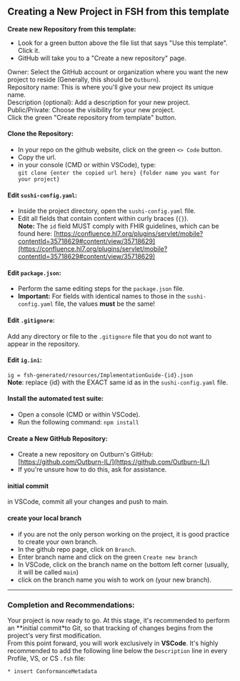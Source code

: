 ## Creating a New Project in FSH from this template

**Create new Repository from this template:**  
- Look for a green button above the file list that says "Use this template". Click it.  
- GitHub will take you to a "Create a new repository" page.  

Owner: Select the GitHub account or organization where you want the new project to reside (Generally, this should be `Outburn`).  
Repository name: This is where you'll give your new project its unique name.  
Description (optional): Add a description for your new project.  
Public/Private: Choose the visibility for your new project.  
Click the green "Create repository from template" button.  

#### **Clone the Repository:**  
- In your repo on the github website, click on the green `<> Code` button.  
- Copy the url.  
- in your console (CMD or within VSCode), type:  
`git clone {enter the copied url here} {folder name you want for your project}`  

#### **Edit `sushi-config.yaml`:**  
- Inside the project directory, open the `sushi-config.yaml` file.  
- Edit all fields that contain content within curly braces (`{}`).  
**Note:** The `id` field MUST comply with FHIR guidelines, which can be found here: [https://confluence.hl7.org/plugins/servlet/mobile?contentId=35718629#content/view/35718629](https://confluence.hl7.org/plugins/servlet/mobile?contentId=35718629#content/view/35718629)  

#### **Edit `package.json`:**  
- Perform the same editing steps for the `package.json` file.  
- **Important:** For fields with identical names to those in the `sushi-config.yaml` file, the values **must** be the same!  

#### **Edit `.gitignore`:**  
Add any directory or file to the `.gitignore` file that you do not want to appear in the repository.   

#### **Edit `ig.ini`:**  
`ig = fsh-generated/resources/ImplementationGuide-{id}.json`  
**Note**: replace {id} with the EXACT same id as in the `sushi-config.yaml` file.

#### **Install the automated test suite:**  
- Open a console (CMD or within VSCode).  
- Run the following command: `npm install`  

#### **Create a New GitHub Repository:**  
- Create a new repository on Outburn's GitHub: [https://github.com/Outburn-IL/](https://github.com/Outburn-IL/)  
- If you're unsure how to do this, ask for assistance.  

#### **initial commit**  
in VSCode, commit all your changes and push to main.  

#### **create your local branch**  
- if you are not the only person working on the project, it is good practice to create your own branch.  
- In the github repo page, click on `Branch`.  
- Enter branch name and click on the green `Create new branch`  
- In VSCode, click on the branch name on the bottom left corner (usually, it will be called `main`)  
- click on the branch name you wish to work on (your new branch).  


---

### **Completion and Recommendations:**  
Your project is now ready to go. At this stage, it's recommended to perform an **initial commit*to Git, so that tracking of changes begins from the project's very first modification.  
From this point forward, you will work exclusively in **VSCode**. It's highly recommended to add the following line below the `Description` line in every Profile, VS, or CS `.fsh` file:  

`* insert ConformanceMetadata`

